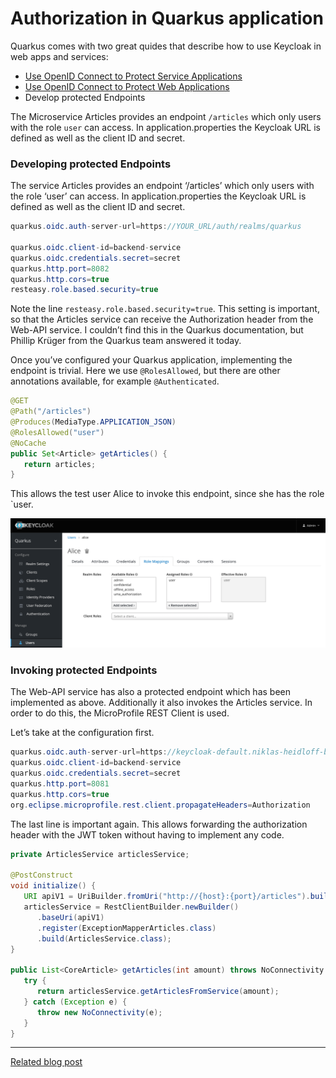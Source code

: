 # Authorization in Quarkus application

Quarkus comes with two great quides that describe how to use Keycloak in web apps and services:

* [Use OpenID Connect to Protect Service Applications](https://quarkus.io/guides/security-openid-connect)
* [Use OpenID Connect to Protect Web Applications](https://quarkus.io/guides/security-openid-connect-web-authentication)
* Develop protected Endpoints

The Microservice Articles provides an endpoint `/articles` which only users with the role `user` can access. In application.properties the Keycloak URL is defined as well as the client ID and secret.

### Developing protected Endpoints

The service Articles provides an endpoint ‘/articles’ which only users with the role ‘user’ can access. In application.properties the Keycloak URL is defined as well as the client ID and secret.

```Java
quarkus.oidc.auth-server-url=https://YOUR_URL/auth/realms/quarkus

quarkus.oidc.client-id=backend-service
quarkus.oidc.credentials.secret=secret
quarkus.http.port=8082
quarkus.http.cors=true
resteasy.role.based.security=true
```

Note the line `resteasy.role.based.security=true`. This setting is important, so that the Articles service can receive the Authorization header from the Web-API service. I couldn’t find this in the Quarkus documentation, but Phillip Krüger from the Quarkus team answered it today.

Once you’ve configured your Quarkus application, implementing the endpoint is trivial. Here we use `@RolesAllowed`, but there are other annotations available, for example `@Authenticated`.

```Java
@GET
@Path("/articles")
@Produces(MediaType.APPLICATION_JSON)
@RolesAllowed("user")
@NoCache
public Set<Article> getArticles() {  
   return articles;
}
```

This allows the test user Alice to invoke this endpoint, since she has the role `user.

![](../../images/authorization-keycloak-java-01.png)

### Invoking protected Endpoints

The Web-API service has also a protected endpoint which has been implemented as above. Additionally it also invokes the Articles service. In order to do this, the MicroProfile REST Client is used.

Let’s take at the configuration first.

```Java
quarkus.oidc.auth-server-url=https://keycloak-default.niklas-heidloff-b3c-4x16-162e406f043e20da9b0ef0731954a894-0000.us-south.containers.appdomain.cloud/auth/realms/quarkus
quarkus.oidc.client-id=backend-service
quarkus.oidc.credentials.secret=secret
quarkus.http.port=8081
quarkus.http.cors=true
org.eclipse.microprofile.rest.client.propagateHeaders=Authorization
```

The last line is important again. This allows forwarding the authorization header with the JWT token without having to implement any code.

```Java
private ArticlesService articlesService;
 
@PostConstruct
void initialize() {
   URI apiV1 = UriBuilder.fromUri("http://{host}:{port}/articles").build(articlesHost, articlesPort);     
   articlesService = RestClientBuilder.newBuilder()
      .baseUri(apiV1)
      .register(ExceptionMapperArticles.class)
      .build(ArticlesService.class);        
}
 
public List<CoreArticle> getArticles(int amount) throws NoConnectivity {
   try {
      return articlesService.getArticlesFromService(amount);
   } catch (Exception e) {
      throw new NoConnectivity(e);
   }
}
```

---

[Related blog post](http://heidloff.net/article/security-quarkus-applications-keycloak)